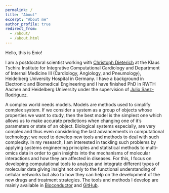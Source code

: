```yaml
---
permalink: /
title: "About"
excerpt: "About me"
author_profile: true
redirect_from: 
  - /about/
  - /about.html
---
```


Hello, this is Enio! 

I am a postdoctoral scientist working with [Christoph Dieterich](https://www.klinikum.uni-heidelberg.de/en/zentrum-fuer-innere-medizin-medizin-klinik/innere-medizin-iii-kardiologie-angiologie-und-pneumologie/forschung/forschung/klaus-tschira-institut-fuer-computational-cardiology) at the Klaus Tschira Institute for Integrative Computational Cardiology and Department of Internal Medicine III (Cardiology, Angiology, and Pneumology), Heidelberg University Hospital in Germany. I have a background in Electronic and Biomedical Engineering and I have finished PhD in RWTH Aachen and Heidelberg University under the supervision of [Julio Saez-Rodriguez](https://saezlab.org/).

A complex world needs models. Models are methods used to simplify complex system. If we consider a system as a group of objects whose properties we want to study, then the best model is the simplest one which allows us to make accurate predictions when changing one of it’s parameters or state of an object. Biological systems especially, are very complex and thus even considering the last advancements in computational technology; we need to develop new tools and methods to deal with such complexity. In my research, I am interested in tackling such problems by applying systems engineering principles and statistical methods to multi-omics data in order to gain insights into the mechanisms of molecular interactions and how they are affected in diseases. For this, I focus on developing computational tools to analyze and integrate different types of molecular data giving insight not only to the functional understanding of cellular networks but also to how they can help on the development of the new drugs and treatment strategies. The tools and methods I develop are mainly available in [Bioconductor](https://www.bioconductor.org/) and [GitHub](https://github.com/).